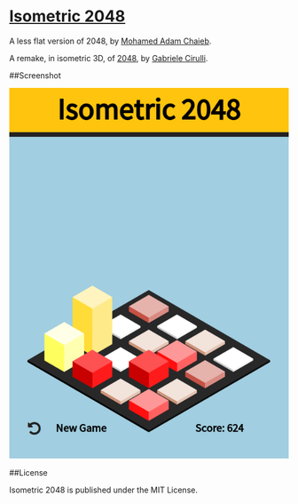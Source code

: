 # [Isometric 2048](http://themoechaieb.com/Isometric-2048)

A less flat version of 2048, by [Mohamed Adam Chaieb](http://themoechaieb.com).

A remake, in isometric 3D, of [2048](http://gabrielecirulli.github.io/2048/), by [Gabriele Cirulli](http://gabrielecirulli.com/).

##Screenshot

![Failed to load the screenshot](./screenshot.png)

##License

Isometric 2048 is published under the MIT License.
